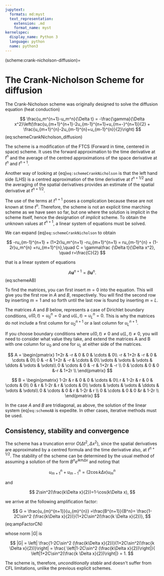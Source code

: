```yaml
---
jupytext:
  formats: md:myst
  text_representation:
    extension: .md
    format_name: myst
kernelspec:
  display_name: Python 3
  language: python
  name: python3
---
```

(scheme:crank-nicholson-diffusion)=
# The Crank-Nicholson Scheme for diffusion

The Crank-Nicholson scheme was originally designed to solve the diffusion equation (heat conduction)

$$
  \frac{u_m^{n+1}-u_m^n}{\Delta t} = -\frac{\gamma}{\Delta x^2}\left(\frac{u_{m+1}^{n+1}-2u_{m-1}^{n+1}+u_{m+-}^{n+1}}{2} + \frac{u_{m+1}^{n}-2u_{m-1}^{n}+u_{m-1}^{n}}{2}\right)
$$ (eq:schemeCrankNicholson_diffusion)

The scheme is a modification of the FTCS (Forward in time, centered in space) scheme. It uses the forward approximation to the time derivative at $t^n$ and the average of the centred approximations of the space derivative at $t^n$ and $t^{n+1}$.

Another way of looking at {eq}`eq:schemeCrankNicholson` is that the left hand side (LHS) is a centred approximation of the time derivative at $t^{n+1/2}$ and the averaging of the spatial derivatives provides an estimate of the spatial derivative at $t^{n+1/2}$.

The use of the terms at $t^{n+1}$ poses a complication because these are not known at time $t^n$. Therefore, the scheme is not an explicit time marching scheme as we have seen so far, but one where the solution is implicit in the scheme itself, hence the designation of *implicit* scheme. To obtain the unknown values at $t^{n+1}$, a linear system of equations must be solved. 

We can expand {eq}`eq:schemeCrankNicholson` to obtain 

$$
  -ru_{m-1}^{n+1}  + (1+2r)u_m^{n+1} -ru_{m+1}^{n+1} =
    ru_{m-1}^{n}  + (1-2r)u_m^{n} +ru_{m+1}^{n},\quad C = \gamma\frac {\Delta t}{\Delta x^2}, \quad r=\frac{C}{2}   
$$

that is a linear system of equations 

$$
  A\mathbf{u}^{n+1}=B\mathbf{u}^{n}.
$$ (eq:schemeAB)

To find the matrices, you can first insert $m=0$ into the equation. This will give you the first row in $A$ and $B$, respectively. You will find the second row by inserting $m=1$ and so forth until the last row is found by inserting $m=L$. 

The matrices $A$ and $B$ below, represents a case of Dirichlet boundary conditions, $u(0,t)=u_0^n=0$ and $u(L,t)=u_L^n=0$. This is why the matrices do not include a first column for $u_0^{n+1}$ or a last column for $u_L^{n+1}$.

If you choose boundary conditions where $u(0,t)\neq 0$ and $u(L,t)\neq 0$, you will need to consider what value they take, and extend the matrices A and B with one column for $u_0$ and one for $u_L$ at either side of the matrices. 

$$
A = 
\begin{pmatrix}
  1+2r                        & -r   & 0                             &         0                & \cdots & 0\\
  -r & 1+2r                         & -r       &         0                & \cdots & 0\\
                          0 & -r & 1+2r                              & -r & \cdots & 0\\
            \vdots       &          \vdots        &   \vdots                     & \ddots               & \vdots  & \vdots\\
            0               &              \cdots           &            0             & -r & 1+2r                        & -r \\
         0               &              \cdots           &        0                 & 0                 &-r & 1+2r                         \\
\end{pmatrix}
$$

$$
B = 
\begin{pmatrix}
  1-2r                        & r   & 0                             &         0                & \cdots & 0\\
  r & 1-2r                         & r       &         0                & \cdots & 0\\
                          0 & r & 1-2r                              & r & \cdots & 0\\
            \vdots       &          \vdots        &   \vdots                     & \ddots               & \vdots  & \vdots\\
            0               &              \cdots           &            0             & r & 1-2r                         & r \\
         0               &              \cdots           &        0                 & 0                 &r & 1-2r                         \\
\end{pmatrix}
$$

In the case $A$ and $B$ are tridiagonal, as above, the solution of the linear system {eq}`eq:schemeAB` is expedite. In other cases, iterative methods must be used.

## Consistency, stability and convergence

The scheme has a truncation error $O(\Delta t^2,\Delta x^2)$, since the spatial derivatives are approximated by a centred formula and the time derivative also, at $t^{n+1/2}$.
The stability of the scheme can be determined by the usual method of assuming a solution of the form $B^n e^{ikm\Delta x}$ and noting that

$$
    u_{m+1}^{n}+u_{m-1}^{n} = (2\cos k\Delta x)u_{m}^{n}
$$

and 

$$
2\sin^2(\frac{k\Delta x}{2})=1-\cos(k\Delta x),
$$

we arrive at the following amplification factor:

$$
   G = \frac{u_{m}^{n+1}}{u_{m}^{n}} =\frac{B^{n+1}}{B^n}= \frac{1-2C\sin^2 (\frac{k\Delta x}{2})}{1+2C\sin^2(\frac{k \Delta x}{2})},
$$(eq:ampFactorCN)

whose norm $|G|$ is

$$
 |G| = \left| \frac{1-2C\sin^2 (\frac{k\Delta x}{2})}{1+2C\sin^2(\frac{k \Delta x}{2})}\right| = 
    \frac{ \left|1-2C\sin^2 (\frac{k\Delta x}{2})\right|}{ \left|1+2C\sin^2(\frac{k \Delta x}{2})\right|} = 1.
$$

The scheme is, therefore, *unconditionally stable* and doesn't suffer from CFL limitations, unlike the previous explicit schemes.

